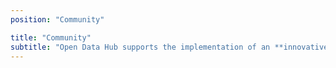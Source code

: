 ```yaml
---
position: "Community"

title: "Community"
subtitle: "Open Data Hub supports the implementation of an **innovative platform**, where talents can **use data and create innovative solutions** for SMART Green Regions."
---
```


